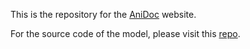 This is the repository for the [AniDoc](https://yihao-meng.github.io/AniDoc_demo/) website.

For the source code of the model, please visit this [repo](https://github.com/yihao-meng/AniDoc).